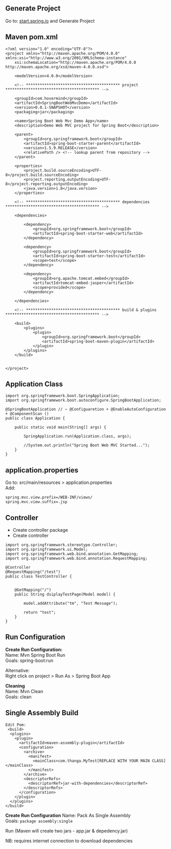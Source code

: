 ## Generate Project
Go to: [start.spring.io](http://start.spring.io/) and Generate Project

## Maven pom.xml
```
<?xml version="1.0" encoding="UTF-8"?>
<project xmlns="http://maven.apache.org/POM/4.0.0" xmlns:xsi="http://www.w3.org/2001/XMLSchema-instance"
	xsi:schemaLocation="http://maven.apache.org/POM/4.0.0 http://maven.apache.org/xsd/maven-4.0.0.xsd">
	
	<modelVersion>4.0.0</modelVersion>
	
	<!-- ***************************************** project ***************************************** -->

	<groupId>com.hovermind</groupId>
	<artifactId>SpringBootWebMvcDemo</artifactId>
	<version>0.0.1-SNAPSHOT</version>
	<packaging>jar</packaging>

	<name>Spring Boot Web Mvc Demo App</name>
	<description>Demo Web MVC project for Spring Boot</description>

	<parent>
		<groupId>org.springframework.boot</groupId>
		<artifactId>spring-boot-starter-parent</artifactId>
		<version>1.5.9.RELEASE</version>
		<relativePath /> <!-- lookup parent from repository -->
	</parent>

	<properties>
		<project.build.sourceEncoding>UTF-8</project.build.sourceEncoding>
		<project.reporting.outputEncoding>UTF-8</project.reporting.outputEncoding>
		<java.version>1.8</java.version>
	</properties>

	<!-- ***************************************** dependencies ***************************************** -->
	
	<dependencies>
	
		<dependency>
			<groupId>org.springframework.boot</groupId>
			<artifactId>spring-boot-starter-web</artifactId>
		</dependency>

		<dependency>
			<groupId>org.springframework.boot</groupId>
			<artifactId>spring-boot-starter-test</artifactId>
			<scope>test</scope>
		</dependency>

		<dependency>
			<groupId>org.apache.tomcat.embed</groupId>
			<artifactId>tomcat-embed-jasper</artifactId>
			<scope>provided</scope>
		</dependency>

	</dependencies>

	<!-- ***************************************** build & plugins ***************************************** -->
	
	<build>
		<plugins>
			<plugin>
				<groupId>org.springframework.boot</groupId>
				<artifactId>spring-boot-maven-plugin</artifactId>
			</plugin>
		</plugins>
	</build>


</project>
```

## Application Class
```
import org.springframework.boot.SpringApplication;
import org.springframework.boot.autoconfigure.SpringBootApplication;

@SpringBootApplication // ~ @Configuaretion + @EnableAutoConfiguration + @ComponentScan ()
public class Application {

	public static void main(String[] args) {
	
		SpringApplication.run(Application.class, args);
		
		//System.out.println("Spring Boot Web MVC Started...");
	}
}
```

## application.properties
Go to: src/main/resources > application.properties   
Add:
```
spring.mvc.view.prefix=/WEB-INF/views/
spring.mvc.view.suffix=.jsp
```

## Controller
- Create controller package   
- Create controller
```
import org.springframework.stereotype.Controller;
import org.springframework.ui.Model;
import org.springframework.web.bind.annotation.GetMapping;
import org.springframework.web.bind.annotation.RequestMapping;

@Controller
@RequestMapping("/test")
public class TestController {

	
	@GetMapping("/")
	public String dsiplayTestPage(Model model) {
		
		model.addAttribute("tm", "Test Message");
		
		return "test";
	}
}
```

## Run Configuration
**Create Run Configuration:**  
Name: Mvn Spring Boot Run    
Goals: spring-boot:run    

Alternative:    
Right click on project > Run As > Spring Boot App    

**Cleaning**   
Name: Mvn Clean     
Goals: clean    


## Single Assembly Build
```
Edit Pom:    
 <build>
  <plugins>
    <plugin>
      <artifactId>maven-assembly-plugin</artifactId>
      <configuration>
        <archive>
          <manifest>
            <mainClass>com.thanga.MyTest[REPLACE WITH YOUR MAIN CLASS]</mainClass>
          </manifest>
        </archive>
        <descriptorRefs>
          <descriptorRef>jar-with-dependencies</descriptorRef>
        </descriptorRefs>
      </configuration>
    </plugin>
  </plugins>
</build>
```
**Create Run Configuration**
Name: Pack As Single Assembly    
Goals: `package assembly:single`    

Run (Maven will create two jars - app.jar & depedency.jar)

NB: requires internet connection to download dependencies





